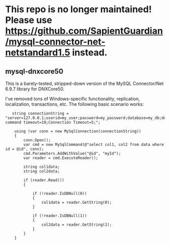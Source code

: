 # This repo is no longer maintained! Please use https://github.com/SapientGuardian/mysql-connector-net-netstandard1.5 instead.

## mysql-dnxcore50
This is a barely-tested, stripped-down version of the MySQL Connector/Net 6.9.7 library for DNXCore50.

I've removed tons of Windows-specific functionality, replication, localization, transactions, etc. The following basic scenario works:

```
   string connectionString = "server=127.0.0.1;userid=my_user;password=my_password;database=my_db;default command timeout=10;Connection Timeout=5;";

	using (var conn = new MySqlConnection(connectionString))
	{
		conn.Open();
		var cmd = new MySqlCommand(@"select col1, col2 from data where id = @id", conn);
		cmd.Parameters.AddWithValue("@id", "myId");
		var reader = cmd.ExecuteReader();
		
		string col1data;
		string col2data;
		
		if (reader.Read())
		{
	
			if (!reader.IsDBNull(0))
			{
				col1data = reader.GetString(0);
			}

			if (!reader.IsDBNull(1))
			{
				col2data = reader.GetString(1);
			}
		}
	}
```

